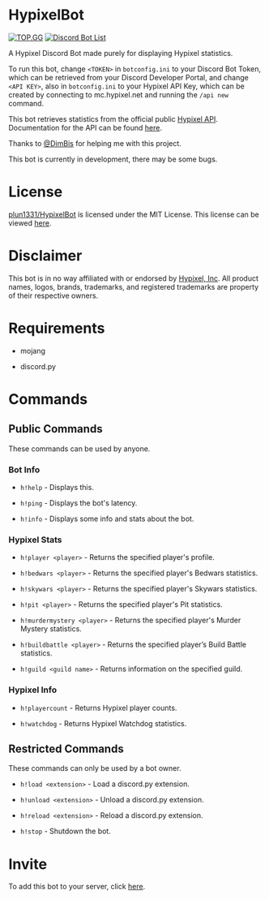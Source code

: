 # HypixelBot
[![TOP.GG](https://top.gg/api/widget/764677833820995605.svg)](https://top.gg/bot/764677833820995605)
[![Discord Bot List](https://discordbotlist.com/bots/764677833820995605/widget)](https://discordbotlist.com/bots/764677833820995605)

A Hypixel Discord Bot made purely for displaying Hypixel statistics.

To run this bot, change `<TOKEN>` in `botconfig.ini` to your Discord Bot Token, which can be retrieved from your Discord Developer Portal, and change `<API KEY>`, also in `botconfig.ini` to your Hypixel API Key, which can be created by connecting to mc.hypixel.net and running the `/api new` command.

This bot retrieves statistics from the official public [Hypixel API](https://api.hypixel.net). Documentation for the API can be found [here](https://github.com/HypixelDev/PublicAPI/tree/master/Documentation).

Thanks to [@DimBis](https://dimmy.xyz) for helping me with this project.

This bot is currently in development, there may be some bugs.

# License
[plun1331/HypixelBot](https://github.com/plun1331/HypixelBot) is licensed under the MIT License. This license can be viewed [here](https://github.com/plun1331/HypixelBot/blob/main/LICENSE).

# Disclaimer
This bot is in no way affiliated with or endorsed by [Hypixel, Inc](https://hypixel.net). All product names, logos, brands, trademarks, and registered trademarks are property of their respective owners.

# Requirements
- mojang

- discord.py

# Commands

## Public Commands

These commands can be used by anyone.

### Bot Info

- `h!help` - Displays this.

- `h!ping` - Displays the bot's latency.

- `h!info` - Displays some info and stats about the bot.

### Hypixel Stats

- `h!player <player>` - Returns the specified player's profile.

- `h!bedwars <player>` - Returns the specified player's Bedwars statistics.

- `h!skywars <player>` - Returns the specified player's Skywars statistics.

- `h!pit <player>` - Returns the specified player's Pit statistics.

- `h!murdermystery <player>` - Returns the specified player's Murder Mystery statistics.

- `h!buildbattle <player>` - Returns the specified player’s Build Battle statistics.

- `h!guild <guild name>` - Returns information on the specified guild.

### Hypixel Info

- `h!playercount` - Returns Hypixel player counts.

- `h!watchdog` - Returns Hypixel Watchdog statistics.

## Restricted Commands

These commands can only be used by a bot owner.

- `h!load <extension>` - Load a discord.py extension.

- `h!unload <extension>` - Unload a discord.py extension.

- `h!reload <extension>` - Reload a discord.py extension.

- `h!stop` - Shutdown the bot.

# Invite
To add this bot to your server, click [here](https://discord.com/api/oauth2/authorize?client_id=764677833820995605&permissions=0&scope=bot).
